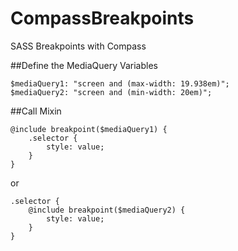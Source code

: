 CompassBreakpoints
==================

SASS Breakpoints with Compass

##Define the MediaQuery Variables
```
$mediaQuery1: "screen and (max-width: 19.938em)";
$mediaQuery2: "screen and (min-width: 20em)";
```

##Call Mixin
```
@include breakpoint($mediaQuery1) {
	.selector {
		style: value;
	}
}
```

or

```
.selector {
	@include breakpoint($mediaQuery2) {
		style: value;
	}
}
```